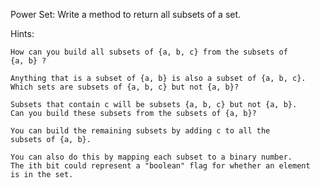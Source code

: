 Power Set: Write a method to return all subsets of a set.

Hints:

    How can you build all subsets of {a, b, c} from the subsets of
    {a, b} ?

    Anything that is a subset of {a, b} is also a subset of {a, b, c}.
    Which sets are subsets of {a, b, c} but not {a, b}?

    Subsets that contain c will be subsets {a, b, c} but not {a, b}.
    Can you build these subsets from the subsets of {a, b}?

    You can build the remaining subsets by adding c to all the
    subsets of {a, b}.

    You can also do this by mapping each subset to a binary number.
    The ith bit could represent a "boolean" flag for whether an element
    is in the set.
